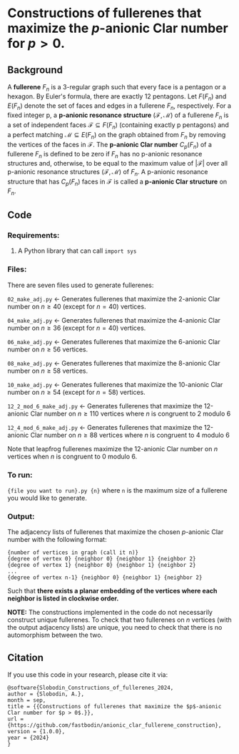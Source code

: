 # Constructions of fullerenes that maximize the $p$-anionic Clar number for $p > 0$.

## Background

A **fullerene** $F_n$ is a 3-regular graph such that every face is a pentagon
or a hexagon. By Euler's formula, there are exactly 12 pentagons. Let $F(F_n)$
and $E(F_n)$ denote the set of faces and edges in a fullerene $F_n$,
respectively. For a fixed integer p, a **p-anionic resonance structure**
$(\mathcal{F}, \mathcal{M})$ of a fullerene $F_n$ is a set of independent faces
$\mathcal{F} \subseteq F(F_n)$ (containing exactly p pentagons) and a perfect
matching $\mathcal{M} \subseteq E(F_n)$ on the graph obtained from $F_n$ by
removing the vertices of the faces in $\mathcal{F}$. The **p-anionic Clar
number** $C_p(F_n)$ of a fullerene $F_n$ is defined to be zero if $F_n$ has no
p-anionic resonance structures and, otherwise, to be equal to the maximum value
of $|\mathcal{F}|$ over all p-anionic resonance structures $(\mathcal{F},
\mathcal{M})$ of $F_n$. A p-anionic resonance structure that has $C_p(F_n)$
faces in $\mathcal{F}$ is called a **p-anionic Clar structure** on $F_n$.

## Code

### Requirements:

1. A Python library that can call `import sys`

### Files:
There are seven files used to generate fullerenes:

`02_make_adj.py` <- Generates fullerenes that maximize the 2-anionic Clar number
on $n \ge 40$ (except for $n = 40$) vertices.

`04_make_adj.py` <- Generates fullerenes that maximize the 4-anionic Clar number
on $n \ge 36$ (except for $n = 40$) vertices.

`06_make_adj.py` <- Generates fullerenes that maximize the 6-anionic Clar number
on $n \ge 56$ vertices.

`08_make_adj.py` <- Generates fullerenes that maximize the 8-anionic Clar number
on $n \ge 58$ vertices.

`10_make_adj.py` <- Generates fullerenes that maximize the 10-anionic Clar number
on $n \ge 54$ (except for $n = 58$) vertices.

`12_2_mod_6_make_adj.py` <- Generates fullerenes that maximize the 12-anionic Clar
number on $n \ge 110$ vertices where $n$ is congruent to 2 modulo 6

`12_4_mod_6_make_adj.py` <- Generates fullerenes that maximize the 12-anionic Clar
number on $n \ge 88$ vertices where $n$ is congruent to 4 modulo 6

Note that leapfrog fullerenes maximize the 12-anionic Clar number on $n$
vertices when $n$ is congruent to $0$ modulo $6$.

### To run:
`{file you want to run}.py {n}` where `n` is the maximum size of a
fullerene you would like to generate.

### Output:
The adjacency lists of fullerenes that maximize the chosen $p$-anionic
Clar number with the following format:

```
{number of vertices in graph (call it n)}
{degree of vertex 0} {neighbor 0} {neighbor 1} {neighbor 2}
{degree of vertex 1} {neighbor 0} {neighbor 1} {neighbor 2}
...
{degree of vertex n-1} {neighbor 0} {neighbor 1} {neighbor 2}
```

Such that **there exists a planar embedding of the vertices where each neighbor
is listed in clockwise order.**

**NOTE:** The constructions implemented in the code do not necessarily
construct unique fullerenes. To check that two fullerenes on $n$ vertices
(with the output adjacency lists) are unique, you need to check that there
is no automorphism between the two.

## Citation

If you use this code in your research, please cite it via:

```
@software{Slobodin_Constructions_of_fullerenes_2024,
author = {Slobodin, A.},
month = sep,
title = {{Constructions of fullerenes that maximize the $p$-anionic Clar number for $p > 0$.}},
url = {https://github.com/fastbodin/anionic_clar_fullerene_construction},
version = {1.0.0},
year = {2024}
}
```
